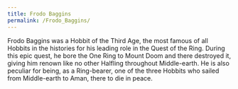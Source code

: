 ```yaml
---
title: Frodo Baggins
permalink: /Frodo_Baggins/
---
```


Frodo Baggins was a Hobbit of the Third Age, the most famous of all
Hobbits in the histories for his leading role in the Quest of the Ring.
During this epic quest, he bore the One Ring to Mount Doom and there
destroyed it, giving him renown like no other Halfling throughout
Middle-earth. He is also peculiar for being, as a Ring-bearer, one of
the three Hobbits who sailed from Middle-earth to Aman, there to die in
peace.